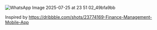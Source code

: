 ![WhatsApp Image 2025-07-25 at 23 51 02_49bfa9bb](https://github.com/user-attachments/assets/dee4c8d7-117b-4f50-9c5f-5c0901099f84)

Inspired by https://dribbble.com/shots/23774169-Finance-Management-Mobile-App
